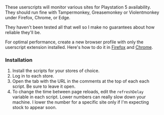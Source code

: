 These userscripts will monitor various sites for Playstation 5 availability. They should run fine with Tampermonkey, Greasemonkey or Violentmonkey under Firefox, Chrome, or Edge.

They haven't been tested all that well so I make no guarantees about how reliable they'll be.

For optimal performance, create a new browser profile with only the userscript extension installed. Here's how to do it in [Firefox](https://developer.mozilla.org/en-US/docs/Mozilla/Firefox/Multiple_profiles) and [Chrome](https://support.google.com/chrome/answer/2364824).

### Installation

1. Install the scripts for your stores of choice.
2. Log in to each store.
3. Open the tab with the URL in the comments at the top of each each script. Be sure to leave it open.
4. To change the time between page reloads, edit the `refreshDelay` variable in each script. Lower numbers can really slow down your machine. I lower the number for a specific site only if I'm expecting stock to appear soon.

